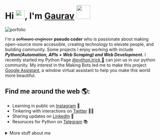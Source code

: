 # Hi <img src="https://github.com/TheDudeThatCode/TheDudeThatCode/blob/master/Assets/Hi.gif" width="29px">, I'm [Gaurav](https://www.instagram.com/ravvkush) <img src="https://github.com/TheDudeThatCode/TheDudeThatCode/blob/master/Assets/Developer.gif" width="45px">

![porfolio](https://github.com/heykush/heykush/blob/master/Copy%20of%20Untitled.png?raw=true)

I'm a ~~software engineer~~ **pseudo coder** who is passionate about making open-source more accessible, creating technology to elevate people, and building community. Some projects I enjoy working with include <strong>_Python(Automation, APIs + Web Scraping) and Web Development_.</strong> I recently started my Python Page <a href="https://www.instagram.com/python.trick/">@python.trick 🌟</a> can join us in our python community.  My interest in the Making Bots led me to make this project <a href="https://github.com/heykush/My-Assistant">Google Assistant</a>, a window virtual assistant to help you make this world more beautiful. 

## Find me around the web 🌎:
- Learning in public on <a href="https://www.instagram.com/python.trick">Instagram</a> 🧠
- Tinkering with interactions on <a href="https://twitter.com/ravvkush"> Twitter</a> 🐱‍🏍
- Sharing updates on <a href="https://www.linkedin.com/in/gaurav-kushwaha-1a776919b/">LinkedIn</a> 💼
- Resoruces for Python on <a href="https://t.me/pythoncookie">Telegram</a> 📚


<details>
<summary>
  More stuff about me
</summary>

## What I do

I do **Open Source.** In fact, I do Open Source so much, that 95% of my work on
GitHub is **free** and open to everyone. I am really passionate about doing Python specially for Crawling, it is in my opinion to scrap data from sites is so beneficial for Today's need.

## My skills 📜

- Python - HTML/CSS - Chrome Dev Tool - AWS  - Kali linux - Bash  

## Projects I'm the most proud of <img src="https://github.com/TheDudeThatCode/TheDudeThatCode/blob/master/Assets/Medal.gif?raw=true" width="20px">

| Name                                                                  | Description                                                          | Language      |
| --------------------------------------------------------------------- | -------------------------------------------------------------------- | ------------- |
| [Google Message Bot](https://github.com/heykush/Google-Message-Bot)   | Send message in Google web message automagically                     | Python        | 
| [Auto Draw In Paint](https://github.com/heykush/Auto-Draw-In-Paint)   | 🍕 This is a project to make a human drawing.                        | Python        |       
| [Dino Automate](https://github.com/heykush/Dino-Automate)             | A Python auto script for dino game                                   | Python        | 
| [Whatsapp MultiUser](https://github.com/heykush/Whatsapp-MultiUser)   | Simple user scraper and send message                                 | Python        | 

